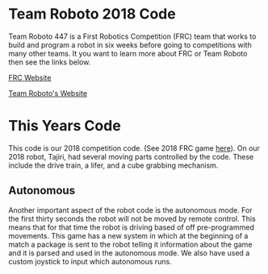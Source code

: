 # Team Roboto 2018 Code

Team Roboto 447 is a First Robotics Competition (FRC) team that works to build and program a robot in six weeks before going to competitions with many other teams. It you want to learn more about FRC or Team Roboto then see the links below.

[FRC Website](https://www.firstinspires.org/robotics/frc)

[Team Roboto's Website](http://www.teamroboto.org/)

# This Years Code

This code is our 2018 competition code. (See 2018 FRC game [here](https://youtu.be/HZbdwYiCY74)). On our 2018 robot, Tajiri, had several moving parts controlled by the code. These include the drive train, a lifer, and a cube grabbing mechanism.

## Autonomous

Another important aspect of the robot code is the autonomous mode. For the first thirty seconds the robot will not be moved by remote control. This means that for that time the robot is driving based of off pre-programmed movements. This game has a new system in which at the beginning of a match a package is sent to the robot telling it information about the game and it is parsed and used in the autonomous mode. We also have used a custom joystick to input which autonomous runs.

